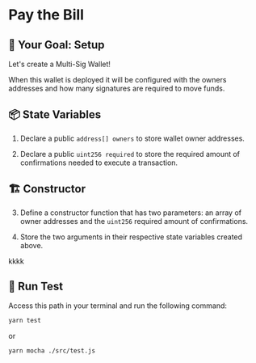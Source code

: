 # Pay the Bill

## 🏁 Your Goal: Setup

Let's create a Multi-Sig Wallet!

When this wallet is deployed it will be configured with the owners addresses and how many signatures are required to move funds.

## 📦 State Variables

1. Declare a public `address[] owners` to store wallet owner addresses.
   
2. Declare a public `uint256 required` to store the required amount of confirmations needed to execute a transaction.

## 🏗️ Constructor

3. Define a constructor function that has two parameters: an array of owner addresses and the `uint256` required amount of confirmations.
   
4. Store the two arguments in their respective state variables created above.

kkkk

## 🧪 Run Test

Access this path in your terminal and run the following command:

```bash
yarn test
```

or

```bash
yarn mocha ./src/test.js
```